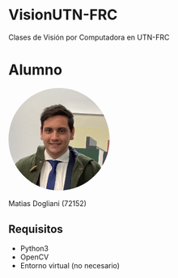 # VisionUTN-FRC 
 Clases de Visión por Computadora en UTN-FRC 

# Alumno 

<a href="#"><img src="./img/profile_pic.jpeg" height="auto" width="200" style="border-radius:100%"></a>




Matias Dogliani   (72152)

## Requisitos                                                               
                                                                                
* Python3                                                                       
* OpenCV                                                                        
* Entorno virtual (no necesario)                                                

